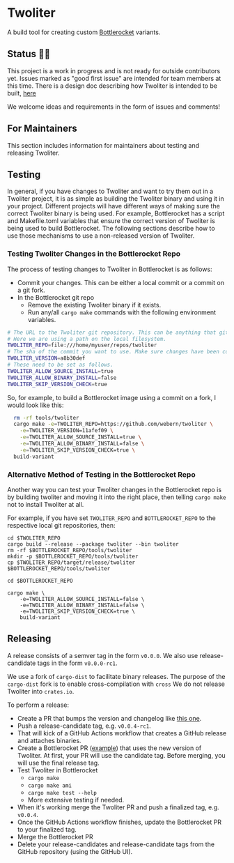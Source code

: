 # Twoliter

A build tool for creating custom [Bottlerocket] variants.

[Bottlerocket]: https://github.com/bottlerocket-os/bottlerocket

## Status 🚧👷

This project is a work in progress and is not ready for outside contributors yet.
Issues marked as "good first issue" are intended for team members at this time.
There is a design doc describing how Twoliter is intended to be built, [here]

We welcome ideas and requirements in the form of issues and comments!

[here]: docs/design/README.md

## For Maintainers

This section includes information for maintainers about testing and releasing Twoliter.

## Testing

In general, if you have changes to Twoliter and want to try them out in a Twoliter project, it is as simple as building the Twoliter binary and using it in your project.
Different projects will have different ways of making sure the correct Twoliter binary is being used.
For example, Bottlerocket has a script and Makefile.toml variables that ensure the correct version of Twoliter is being used to build Bottlerocket.
The following sections describe how to use those mechanisms to use a non-released version of Twoliter.

### Testing Twoliter Changes in the Bottlerocket Repo

The process of testing changes to Twoliter in Bottlerocket is as follows:
- Commit your changes. This can be either a local commit or a commit on a git fork.
- In the Bottlerocket git repo
  - Remove the existing Twoliter binary if it exists.
  - Run any/all `cargo make` commands with the following environment
    variables.

```sh
# The URL to the Twoliter git repository. This can be anything that git remote add would accept.
# Here we are using a path on the local filesystem.
TWOLITER_REPO=file:///home/myuser/repos/twoliter
# The sha of the commit you want to use. Make sure changes have been committed!
TWOLITER_VERSION=a8b30def
# These need to be set as follows.
TWOLITER_ALLOW_SOURCE_INSTALL=true
TWOLITER_ALLOW_BINARY_INSTALL=false
TWOLITER_SKIP_VERSION_CHECK=true
```

So, for example, to build a Bottlerocket image using a commit on a fork, I would look like this:

```sh
  rm -rf tools/twoliter
  cargo make -e=TWOLITER_REPO=https://github.com/webern/twoliter \
    -e=TWOLITER_VERSION=11afef09 \
    -e=TWOLITER_ALLOW_SOURCE_INSTALL=true \
    -e=TWOLITER_ALLOW_BINARY_INSTALL=false \
    -e=TWOLITER_SKIP_VERSION_CHECK=true \
  build-variant
```

### Alternative Method of Testing in the Bottlerocket Repo

Another way you can test your Twoliter changes in the Bottlerocket repo is by building twoliter and
moving it into the right place, then telling `cargo make` not to install Twoliter at all.

For example, if you have set `TWOLITER_REPO` and `BOTTLEROCKET_REPO` to the respective local git repositories, then:

```shell
cd $TWOLITER_REPO
cargo build --release --package twoliter --bin twoliter
rm -rf $BOTTLEROCKET_REPO/tools/twoliter
mkdir -p $BOTTLEROCKET_REPO/tools/twoliter
cp $TWOLITER_REPO/target/release/twoliter $BOTTLEROCKET_REPO/tools/twoliter

cd $BOTTLEROCKET_REPO

cargo make \
    -e=TWOLITER_ALLOW_SOURCE_INSTALL=false \
    -e=TWOLITER_ALLOW_BINARY_INSTALL=false \
    -e=TWOLITER_SKIP_VERSION_CHECK=true \
    build-variant
```

## Releasing

A release consists of a semver tag in the form `v0.0.0`.
We also use release-candidate tags in the form `v0.0.0-rc1`.

We use a fork of `cargo-dist` to facilitate binary releases.
The purpose of the `cargo-dist` fork is to enable cross-compilation with `cross`
We do not release Twoliter into `crates.io`.

To perform a release:

- Create a PR that bumps the version and changelog like [this one].
- Push a release-candidate tag, e.g. `v0.0.4-rc1`.
- That will kick of a GitHub Actions workflow that creates a GitHub release and attaches binaries.
- Create a Bottlerocket PR ([example]) that uses the new version of Twoliter.
  At first, your PR will use the candidate tag.
  Before merging, you will use the final release tag.
- Test Twoliter in Bottlerocket
  - `cargo make`
  - `cargo make ami`
  - `cargo make test --help`
  - More extensive testing if needed.
- When it's working merge the Twoliter PR and push a finalized tag, e.g. `v0.0.4`.
- Once the GitHub Actions workflow finishes, update the Bottlerocket PR to your finalized tag.
- Merge the Bottlerocket PR
- Delete your release-candidates and release-candidate tags from the GitHub repository (using the GitHub UI).

[this one]: https://github.com/bottlerocket-os/twoliter/pull/91
[example]: https://github.com/bottlerocket-os/bottlerocket/pull/3480
